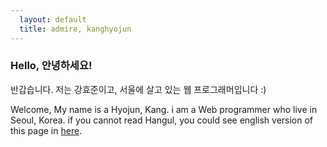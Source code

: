```yaml
---
  layout: default
  title: admire, kanghyojun
---
```


### Hello, 안녕하세요!

반갑습니다. 저는 강효준이고, 서울에 살고 있는 웹 프로그래머입니다 :)

Welcome, My name is a Hyojun, Kang.
i am a Web programmer who live in Seoul, Korea.
if you cannot read Hangul, you could see english version of this page in [here](http://admire.kr/en).
